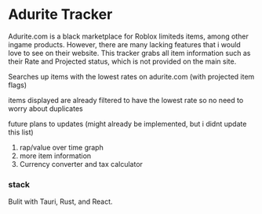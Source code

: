 # Adurite Tracker

Adurite.com is a black marketplace for Roblox limiteds items, among other ingame products. However, there are many lacking features that i would love to see on their website. This tracker grabs all item information such as their Rate and Projected status, which is not provided on the main site.

Searches up items with the lowest rates on adurite.com (with projected item flags) 

items displayed are already filtered to have the lowest rate so no need to worry about duplicates

future plans to updates (might already be implemented, but i didnt update this list)

1. rap/value over time graph
2. more item information
3. Currency converter and tax calculator

### stack
Bulit with Tauri, Rust, and React.